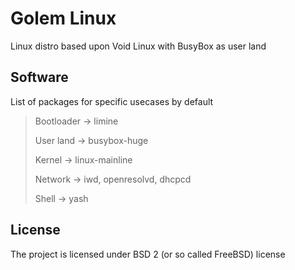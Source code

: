 # Golem Linux
Linux distro based upon Void Linux with BusyBox as user land

## Software
List of packages for specific usecases by default

> Bootloader -> limine
> 
> User land -> busybox-huge
> 
> Kernel -> linux-mainline
> 
> Network -> iwd, openresolvd, dhcpcd
> 
> Shell -> yash

## License
The project is licensed under BSD 2 (or so called FreeBSD) license
